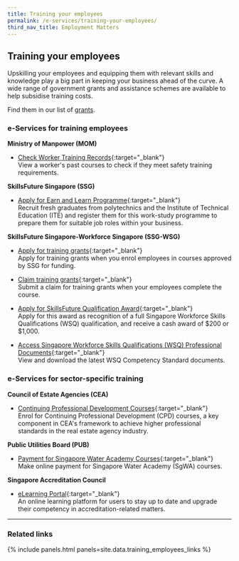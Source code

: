 ```yaml
---
title: Training your employees
permalink: /e-services/training-your-employees/
third_nav_title: Employment Matters
---
```


## Training your employees

Upskilling your employees and equipping them with relevant skills and knowledge play a big part in keeping your business ahead of the curve. A wide range of government grants and assistance schemes are available to help subsidise training costs.

Find them in our list of [grants](/gov-assist/grants/).

### e-Services for training employees

**Ministry of Manpower (MOM)**

- [Check Worker Training Records](https://www.mom.gov.sg/eservices/services/check-worker-training-records){:target="_blank"}
  <br>View a worker's past courses to check if they meet safety training requirements.

**SkillsFuture Singapore (SSG)**

- [Apply for Earn and Learn Programme](#){:target="_blank"}
  <br>Recruit fresh graduates from polytechnics and the Institute of Technical Education (ITE) and register them for this work-study programme to prepare them for suitable job roles within your business.

**SkillsFuture Singapore-Workforce Singapore (SSG-WSG)**

- [Apply for training grants](https://eponline.mom.gov.sg/epol/PEPOLUAMT012DisplayAction.do){:target="_blank"}
  <br>Apply for training grants when you enrol employees in courses approved by SSG for funding.

- [Claim training grants](https://psgsfts.enterprisejobskills.gov.sg/Callbackhandler/Prelogin.aspx){:target="_blank"}
  <br>Submit a claim for training grants when your employees complete the course.

- [Apply for SkillsFuture Qualification Award](https://programmes.myskillsfuture.gov.sg/QualificationAward/ProgrammeDetails.aspx){:target="_blank"}
  <br>Apply for this award as recognition of a full Singapore Workforce Skills Qualifications (WSQ) qualification, and receive a cash award of $200 or $1,000.

- [Access Singapore Workforce Skills Qualifications (WSQ) Professional Documents](https://www.skillsconnect.gov.sg/sop/portal/Help&Resources/WSQ%20Resource%20Library/WSQ%20Professional%20Documents/cs.jsp){:target="_blank"}
  <br>View and download the latest WSQ Competency Standard documents.

### e-Services for sector-specific training

**Council of Estate Agencies (CEA)**

- [Continuing Professional Development Courses](https://www.cea.gov.sg/cpd){:target="_blank"}
  <br>Enrol for Continuing Professional Development (CPD) courses, a key component in CEA's framework to achieve higher professional standards in the real estate agency industry.

**Public Utilities Board (PUB)**

- [Payment for Singapore Water Academy Courses](https://app.pub.gov.sg/epay/Pages/PaySGWaterAcademyCourses.aspx){:target="_blank"}
  <br>Make online payment for Singapore Water Academy (SgWA) courses.

**Singapore Accreditation Council**

- [eLearning Portal](https://lms.wizlearn.com/sacelearning/Login/Login.aspx?returnUrl=/sacelearning/){:target="_blank"}
  <br>An online learning platform for users to stay up to date and upgrade their competency in accreditation-related matters.

---

### Related links

{% include panels.html panels=site.data.training_employees_links %}
